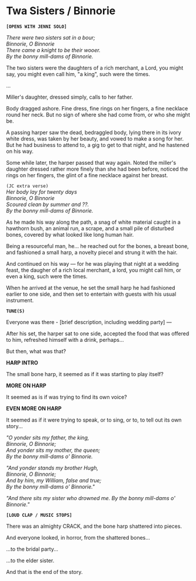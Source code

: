 # Twa Sisters / Binnorie

__`[OPENS WITH JENNI SOLO]`__

*There were two sisters sat in a bour;*  
  *Binnorie, O Binnorie*  
*There came a knight to be their wooer.*  
  *By the bonny mill-dams of Binnorie.*

The two sisters were the daughters of a rich merchant, a Lord, you might say, you might even call him, "a king", such were the times.

...

Miller's daughter, dressed simply, calls to her father.

Body dragged ashore. Fine dress, fine rings on her fingers, a fine necklace round her neck. But no sign of where she had come from, or who she might be.

A passing harper saw the dead, bedraggled body, lying there in its ivory white dress, was taken by her beauty, and vowed to make a song for her. But he had business to attend to, a gig to get to that night, and he hastened on his way.

Some while later, the harper passed that way again. Noted the miller's daughter dressed rather more finely than she had been before, noticed the rings on her fingers, the glint of a fine necklace against her breast.

`(JC extra verse)`  
*Her body lay for twenty days*  
  *Binnorie, O Binnorie*  
*Scoured clean by summer and ??.*  
  *By the bonny mill-dams of Binnorie.*


As he made his way along the path, a snag of white material caught in a hawthorn bush, an animal run, a scrape, and a small pile of disturbed bones, covered by what looked like long human hair.

Being a resourceful man, he... he reached out for the bones, a breast bone, and fashioned a small harp, a novelty piecel and strung it with the hair.

And continued on his way — for he was playing that night at a wedding feast, the daugher of a rich local merchant, a lord, you might call him, or even a king, such were the times.

When he arrived at the venue, he set the small harp he had fashioned earlier to one side, and then set to entertain with guests with his usual instrument.

__`TUNE(S)`__

Everyone was there - [brief description, including wedding party] —

After his set, the harper sat to one side, accepted the food that was offered to him, refreshed himself with a drink, perhaps...

But then, what was that?

__HARP INTRO__

The small bone harp, it seemed as if it was starting to play itself?

__MORE ON HARP__

It seemed as is if was trying to find its own voice?

__EVEN MORE ON HARP__

It seemed as if it were trying to speak, or to sing, or to, to tell out its own story...

*"O yonder sits my father, the king,*  
*Binnorie, O Binnorie;*  
*And yonder sits my mother, the queen;*  
*By the bonny mill-dams o' Binnorie.*

*"And yonder stands my brother Hugh,*  
*Binnorie, O Binnorie;*  
*And by him, my William, false and true;*  
*By the bonny mill-dams o’ Binnorie."*

*"And there sits my sister who drowned me.* 
*By the bonny mill-dams o' Binnorie."*

__`[LOUD CLAP / MUSIC STOPS]`__

There was an almighty CRACK, and the bone harp shattered into pieces.

And everyone looked, in horror, from the shattered bones...

...to the bridal party...

...to the elder sister.

And that is the end of the story.
